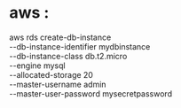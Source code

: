 
# aws : 

aws rds create-db-instance \
  --db-instance-identifier mydbinstance \
  --db-instance-class db.t2.micro \
  --engine mysql \
  --allocated-storage 20 \
  --master-username admin \
  --master-user-password mysecretpassword

